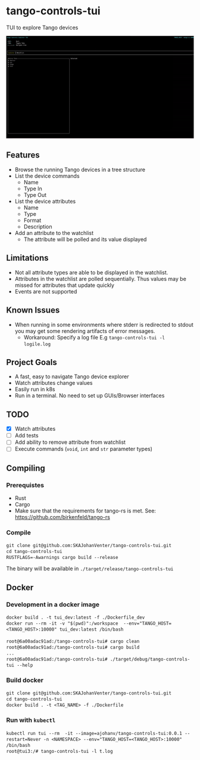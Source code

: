 # tango-controls-tui

TUI to explore Tango devices

![Features](docs/img/controls.gif)

## Features

- Browse the running Tango devices in a tree structure
- List the device commands
    - Name
    - Type In
    - Type Out
- List the device attributes
    - Name
    - Type
    - Format
    - Description
- Add an attribute to the watchlist
    - The attribute will be polled and its value displayed

## Limitations

- Not all attribute types are able to be displayed in the watchlist.
- Attributes in the watchlist are polled sequentially. Thus values may be missed for attributes that update quickly
- Events are not supported

## Known Issues

- When running in some environments where stderr is redirected to stdout you may get some rendering artifacts of error messages.
  - Workaround: Specify a log file E.g `tango-controls-tui -l logile.log`

## Project Goals

- A fast, easy to navigate Tango device explorer
- Watch attributes change values
- Easily run in k8s
- Run in a terminal. No need to set up GUIs/Browser interfaces

## TODO
- [x] Watch attributes
- [ ] Add tests
- [ ] Add ability to remove attribute from watchlist
- [ ] Execute commands (`void`, `int` and `str` parameter types)

## Compiling

### Prerequistes

- Rust
- Cargo
- Make sure that the requirements for tango-rs is met. See: https://github.com/birkenfeld/tango-rs

### Compile

```
git clone git@github.com:SKAJohanVenter/tango-controls-tui.git
cd tango-controls-tui
RUSTFLAGS=-Awarnings cargo build --release
```

The binary will be available in `./target/release/tango-controls-tui`

## Docker

### Development in a docker image

```
docker build . -t tui_dev:latest -f ./Dockerfile_dev
docker run --rm -it -v "$(pwd)":/workspace  --env="TANGO_HOST=<TANGO_HOST>:10000" tui_dev:latest /bin/bash

root@6a00adac91ad:/tango-controls-tui# cargo clean
root@6a00adac91ad:/tango-controls-tui# cargo build
...
root@6a00adac91ad:/tango-controls-tui# ./target/debug/tango-controls-tui --help
```

### Build docker

```
git clone git@github.com:SKAJohanVenter/tango-controls-tui.git
cd tango-controls-tui
docker build . -t <TAG_NAME> -f ./Dockerfile
```

### Run with `kubectl`

```
kubectl run tui --rm  -it --image=ajohanv/tango-controls-tui:0.0.1 --restart=Never -n <NAMESPACE> --env="TANGO_HOST=<TANGO_HOST>:10000" /bin/bash
root@tui3:/# tango-controls-tui -l t.log
```